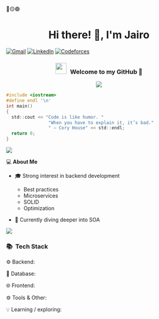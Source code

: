 🔴🟡🟢
<h1 align="center">Hi there! 👋, I'm Jairo</h1>

[![Gmail](https://img.shields.io/badge/Gmail-D14836?style=for-the-badge&logo=gmail&logoColor=white)](mailto:jairosotoy@gmail.com)
[![LinkedIn](https://img.shields.io/badge/linkedin-%230077B5.svg?style=for-the-badge&logo=linkedin&logoColor=white)](https://www.linkedin.com/in/soto-yañez-jairo-665ba0355/)
[![Codeforces](https://img.shields.io/badge/Codeforces-445f9d?style=for-the-badge&logo=Codeforces&logoColor=white)](https://codeforces.com/profile/C0D3LYPS3)


<h3 align="center" > <img src="https://media.giphy.com/media/iY8CRBdQXODJSCERIr/giphy.gif" width="30" height="30" style="margin-right: 10px;">Welcome to my GitHub 🤝 </h3>
<p align="center">
  <img src="https://readme-typing-svg.herokuapp.com?font=Fira+Code&duration=3000&pause=1000&center=true&width=500&lines=A+passionate+developer!+^^;Passionate+about+new+technologies+🌐;Hungry+learner+💡" />
</p>

```c
#include <iostream>
#define endl '\n'
int main()
{
  std::cout << "Code is like humor. "
                "When you have to explain it, it’s bad."
                " – Cory House" << std::endl;
  return 0;
}
```

<a href="https://www.youtube.com/watch?v=dQw4w9WgXcQ"><img src="https://user-images.githubusercontent.com/73097560/115834477-dbab4500-a447-11eb-908a-139a6edaec5c.gif"></a>

💻 **About Me**

- 🎓 Strong interest in backend development  
    - Best practices
    - Microservices
    - SOLID
    - Optimization

- 🌱 Currently diving deeper into SOA

<a href="https://www.youtube.com/watch?v=dQw4w9WgXcQ"><img src="https://user-images.githubusercontent.com/73097560/115834477-dbab4500-a447-11eb-908a-139a6edaec5c.gif"></a>

### 📚 &nbsp;Tech Stack
<p>
⚙ Backend: 
<img src="https://cdn.jsdelivr.net/gh/devicons/devicon/icons/java/java-original.svg" width="15" height="15"/>
<img src="https://cdn.jsdelivr.net/gh/devicons/devicon/icons/spring/spring-original.svg" width="15" height="15"/>
<img src="https://cdn.jsdelivr.net/gh/devicons/devicon/icons/python/python-original.svg" width="15" height="15"/>
<img src="https://cdn.jsdelivr.net/gh/devicons/devicon/icons/flask/flask-original.svg" width="15" height="15"/>
<img src="https://cdn.jsdelivr.net/gh/devicons/devicon/icons/c/c-original.svg" width="15" height="15"/>
<img src="https://cdn.jsdelivr.net/gh/devicons/devicon/icons/cplusplus/cplusplus-original.svg" width="15" height="15"/>

💠 Database: 
<img src="https://cdn.jsdelivr.net/gh/devicons/devicon/icons/mysql/mysql-original.svg" width="15" height="15"/>
<img src="https://cdn.jsdelivr.net/gh/devicons/devicon/icons/mongodb/mongodb-original.svg" width="15" height="15"/>
<img src="https://cdn.jsdelivr.net/gh/devicons/devicon/icons/sqlite/sqlite-original.svg" width="15" height="15"/>

🌐 Frontend: 
<img src="https://cdn.jsdelivr.net/gh/devicons/devicon/icons/javascript/javascript-original.svg" width="15" height="15"/>
<img src="https://cdn.jsdelivr.net/gh/devicons/devicon/icons/nodejs/nodejs-original.svg" width="15" height="15"/>
<img src="https://cdn.jsdelivr.net/gh/devicons/devicon/icons/html5/html5-original.svg" width="15" height="15"/>
<img src="https://cdn.jsdelivr.net/gh/devicons/devicon/icons/css3/css3-original.svg" width="15" height="15"/>

⚙️ Tools & Other: 
<img src="https://cdn.jsdelivr.net/gh/devicons/devicon/icons/docker/docker-original.svg" width="15" height="15"/>
<img src="https://cdn.jsdelivr.net/gh/devicons/devicon/icons/git/git-original.svg" width="15" height="15"/>
<img src="https://cdn.jsdelivr.net/gh/devicons/devicon/icons/linux/linux-original.svg" width="15" height="15"/>

💡 Learning / exploring: 
<img src="https://cdn.jsdelivr.net/gh/devicons/devicon/icons/kubernetes/kubernetes-original.svg" width="15" height="15"/>
<img src="https://cdn.jsdelivr.net/gh/devicons/devicon/icons/azure/azure-original.svg" width="15" height="15"/>
<img src="https://cdn.jsdelivr.net/gh/devicons/devicon/icons/oracle/oracle-original.svg" width="15" height="15"/>
<img src="https://cdn.jsdelivr.net/gh/devicons/devicon/icons/googlecloud/googlecloud-original.svg" width="15" height="15"/>
<img src="https://cdn.jsdelivr.net/gh/devicons/devicon/icons/redhat/redhat-original.svg" width="15" height="15"/>
<img src="https://cdn.jsdelivr.net/gh/devicons/devicon/icons/firebase/firebase-original.svg" width="15" height="15"/>
<img src="https://cdn.jsdelivr.net/gh/devicons/devicon/icons/cosmosdb/cosmosdb-original.svg" width="15" height="15"/>
</p>
<!--
**710J41R0/710J41R0** is a ✨ _special_ ✨ repository because its `README.md` (this file) appears on your GitHub profile.

Here are some ideas to get you started:

- 🔭 I’m currently working on ...
- 🌱 I’m currently learning ...
- 👯 I’m looking to collaborate on ...
- 🤔 I’m looking for help with ...
- 💬 Ask me about ...
- 📫 How to reach me: ...
- 😄 Pronouns: ...
- ⚡ Fun fact: ...
-->
